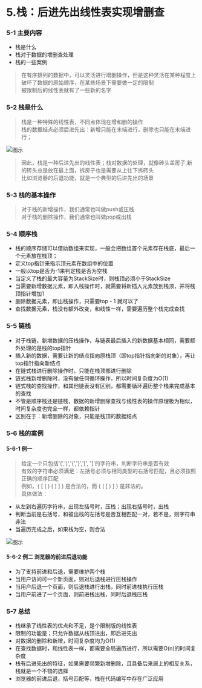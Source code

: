 # 5.栈：后进先出线性表实现增删查

### 5-1 主要内容
- 栈是什么
- 栈对于数据的增删查处理
- 栈的一些案例

> 在有序排列的数据中，可以灵活进行增删操作，但是这种灵活在某种程度上破坏了数据的原始顺序，在某些场景下需要做一定的限制<br/>
>被限制后的线性表就有了一些新的名字<br/>

### 5-2 栈是什么

> 栈是一种特殊的线性表，不同点体现在增和删的操作<br/>
> 栈的数据结点必须后进先出：新增只能在末端进行，删除也只能在末端进行；<br/>

![图示](/img/2020/algorithm/data5-1.jpg)

> 因此，栈是一种后进先出的线性表；栈对数据的处理，就像砖头盖房子,新的砖头总是放在最上面，拆房子也是需要从上往下拆砖头<br/>
> 比如浏览器的后退功能，就是一个典型的后进先出的场景<br/>

### 5-3 栈的基本操作

> 对于栈的新增操作，我们通常也叫做push或压栈<br/>
> 对于栈的删除操作，我们通常也叫做pop或出栈<br/>

### 5-4 顺序栈

- 栈的顺序存储可以借助数组来实现，一般会把数组首个元素存在栈底，最后一个元素放在栈顶；
- 定义top指针来指示顶元素在数组中的位置
- 一般以top是否为-1来判定栈是否为空栈
- 当定义了栈的最大容量为StackSize时，则栈顶必须小于StackSize
- 当需要新增数据元素，即入栈操作时，就需要将新插入元素放到栈顶，并将栈顶指针增加1
- 删除数据元素，即出栈操作，只需要top - 1 就可以了
- 查找数据元素，栈没有额外改变，和线性一样，需要遍历整个栈完成查找

### 5-5 链栈
- 对于栈链，新增数据的压栈操作，与链表最后插入的新数据基本相同，需要额外处理的是栈的top指针
- 插入新的数据，需要让新的结点指向原栈顶（即top指针指向新的对象），再让top指针指向新结点
- 在链式栈进行删除操作时，只能在栈顶部进行删除
- 链式栈新增删除时，没有做任何循环操作，所以时间复杂度为O(1)
- 链式栈的查找操作，和其他链表没有区别，都需要循环遍历整个栈来完成基本的查找
- 不管是顺序栈还是链栈，数据的新增删除查找与线性表的操作原理极为相似，时间复杂度也完全一样，都依赖指针
- 区别在于：新增删除的对象，只能是栈顶的数据结点

### 5-6 栈的案例

#### 5-6-1 例一
> 给定一个只包括'(',')','{','}','[', ']'的字符串，判断字符串是否有效<br/>
> 有效的字符串必须满足：左括号必须与相同类型的右括号匹配，且必须按照正确的顺序匹配<br/>
> 例如，{ [ ( ) ( ) ] } 是合法的，而 { ( [ ) ] } 是非法的。<br/>
> 具体做法：

- 从左到右遍历字符串，出现左括号时，压栈；出现右括号时，出栈
- 判断当前是右括号，和被出栈的左括号是否互相匹配一对，若不是，则字符串非法
- 当遍历完成之后，如果栈为空，则合法

![图示](/img/2020/algorithm/data5-2.jpg)

#### 5-6-2 例二 浏览器的前进后退功能

- 为了支持前进和后退，需要维护两个栈<br/>
- 当用户访问可一个新页面，则对后退栈进行压栈操作<br/>
- 当用户后退一个页面，则后退栈进行出栈，同时前进栈执行压栈<br/>
- 当用户前进了一个页面，则前进栈出栈，同时后退栈压栈

### 5-7 总结

- 栈继承了线性表的优点和不足，是个限制版的线性表
- 限制的功能是；只允许数据从栈顶进出，即后进先出
- 对数据的删除和新增，时间复杂度均为O(1)
- 在查找数据时，和线性表一样，都需要全局遍历进行，所以需要O(n)的时间复杂度
- 栈有后进先出的特征，如果需要频繁新增删除，且具备后来居上的相反关系，栈就是一个不错的选择
- 浏览器的前进后退，括号匹配等，栈在代码编写中存在广泛应用